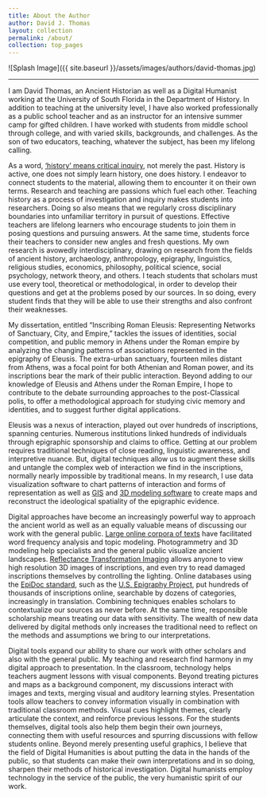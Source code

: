 ```yaml
---
title: About the Author
author: David J. Thomas
layout: collection
permalink: /about/
collection: top_pages
---
```


![Splash Image]({{ site.baseurl }}/assets/images/authors/david-thomas.jpg)

---

I am David Thomas, an Ancient Historian as well as a Digital Humanist working at the University of South Florida in the Department of History. In addition to teaching at the university level, I have also worked professionally as a public school teacher and as an instructor for an intensive summer camp for gifted children. I have worked with students from middle school through college, and with varied skills, backgrounds, and challenges. As the son of two educators, teaching, whatever the subject, has been my lifelong calling.

As a word, [‘history’ means critical inquiry](https://time.com/4824551/history-word-origins/), not merely the past. History is active, one does not simply learn history, one does history. I endeavor to connect students to the material, allowing them to encounter it on their own terms. Research and teaching are passions which fuel each other. Teaching history as a process of investigation and inquiry makes students into researchers. Doing so also means that we regularly cross disciplinary boundaries into unfamiliar territory in pursuit of questions. Effective teachers are lifelong learners who encourage students to join them in posing questions and pursuing answers. At the same time, students force their teachers to consider new angles and fresh questions. My own research is avowedly interdisciplinary, drawing on research from the fields of ancient history, archaeology, anthropology, epigraphy, linguistics, religious studies, economics, philosophy, political science, social psychology, network theory, and others. I teach students that scholars must use every tool, theoretical or methodological, in order to develop their questions and get at the problems posed by our sources. In so doing, every student finds that they will be able to use their strengths and also confront their weaknesses.

My dissertation, entitled “Inscribing Roman Eleusis: Representing Networks of Sanctuary, City, and Empire,” tackles the issues of identities, social competition, and public memory in Athens under the Roman empire by analyzing the changing patterns of associations represented in the epigraphy of Eleusis. The extra-urban sanctuary, fourteen miles distant from Athens, was a focal point for both Athenian and Roman power, and its inscriptions bear the mark of their public interaction. Beyond adding to our knowledge of Eleusis and Athens under the Roman Empire, I hope to contribute to the debate surrounding approaches to the post-Classical polis, to offer a methodological approach for studying civic memory and identities, and to suggest further digital applications.

Eleusis was a nexus of interaction, played out over hundreds of inscriptions, spanning centuries. Numerous institutions linked hundreds of individuals through epigraphic sponsorship and claims to office. Getting at our problem requires traditional techniques of close reading, linguistic awareness, and interpretive nuance. But, digital techniques allow us to augment these skills and untangle the complex web of interaction we find in the inscriptions, normally nearly impossible by traditional means. In my research, I use data visualization software to chart patterns of interaction and forms of representation as well as [GIS](https://qgis.org/en/site/) and [3D modeling software](https://www.blender.org/) to create maps and reconstruct the ideological spatiality of the epigraphic evidence.

Digital approaches have become an increasingly powerful way to approach the ancient world as well as an equally valuable means of discussing our work with the general public. [Large online corpora of texts](https://eebo.chadwyck.com/home) have facilitated word frequency analysis and topic modeling. Photogrammetry and 3D modeling help specialists and the general public visualize ancient landscapes. [Reflectance Transformation Imaging](http://culturalheritageimaging.org/Technologies/RTI/) allows anyone to view high resolution 3D images of inscriptions, and even try to read damaged inscriptions themselves by controlling the lighting. Online databases using the [EpiDoc standard](https://en.wikipedia.org/wiki/EpiDoc), such as the [U.S. Epigraphy Project](https://usepigraphy.brown.edu/projects/usep/collections/), put hundreds of thousands of inscriptions online, searchable by dozens of categories, increasingly in translation. Combining techniques enables scholars to contextualize our sources as never before. At the same time, responsible scholarship means treating our data with sensitivity. The wealth of new data delivered by digital methods only increases the traditional need to reflect on the methods and assumptions we bring to our interpretations.

Digital tools expand our ability to share our work with other scholars and also with the general public. My teaching and research find harmony in my digital approach to presentation. In the classroom, technology helps teachers augment lessons with visual components. Beyond treating pictures and maps as a background component, my discussions interact with images and texts, merging visual and auditory learning styles. Presentation tools allow teachers to convey information visually in combination with traditional classroom methods. Visual cues highlight themes, clearly articulate the context, and reinforce previous lessons. For the students themselves, digital tools also help them begin their own journeys, connecting them with useful resources and spurring discussions with fellow students online. Beyond merely presenting useful graphics, I believe that the field of Digital Humanities is about putting the data in the hands of the public, so that students can make their own interpretations and in so doing, sharpen their methods of historical investigation. Digital humanists employ technology in the service of the public, the very humanistic spirit of our work.
